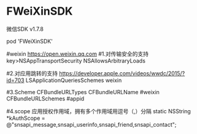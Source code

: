 # FWeiXinSDK
微信SDK v1.7.8

pod 'FWeiXinSDK'

#weixin https://open.weixin.qq.com
#1.对传输安全的支持
key>NSAppTransportSecurity</key>
<dict>
<key>NSAllowsArbitraryLoads</key>
</true>
</dict>

#2.对应用跳转的支持 https://developer.apple.com/videos/wwdc/2015/?id=703
<key>LSApplicationQueriesSchemes</key>
<array>
<string>weixin</string>
</array>

#3.Scheme
<key>CFBundleURLTypes</key>
<array>
<dict>
<key>CFBundleURLName</key>
#<string>weixin</string>
<key>CFBundleURLSchemes</key>
<array>
#<string>appid</string>
</array>
</dict>
</array>

#4.scope 应用授权作用域，拥有多个作用域用逗号（,）分隔
static NSString *kAuthScope = @"snsapi_message,snsapi_userinfo,snsapi_friend,snsapi_contact";

